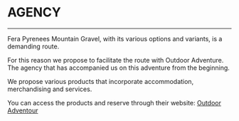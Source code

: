 # AGENCY

---

Fera Pyrenees Mountain Gravel, with its various options and variants, is a demanding route.

For this reason we propose to facilitate the route with Outdoor Adventure. The agency that has accompanied us on this adventure from the beginning.

We propose various products that incorporate accommodation, merchandising and services.

You can access the products and reserve through their website: [Outdoor Adventour](https://www.outdooradventour.com/tours/fera-pyrenees-mountain-gravel)
